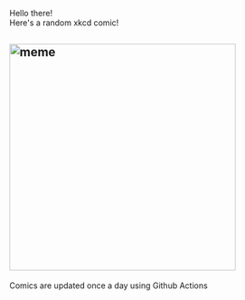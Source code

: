 Hello there! <br>Here's a random xkcd comic!<br>
## <img src="https://imgs.xkcd.com/comics/salvage.png" alt="meme" width="400"/><br>
Comics are updated once a day using Github Actions